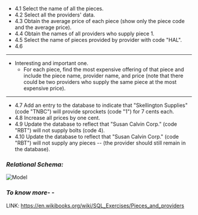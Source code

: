 - 4.1 Select the name of all the pieces. 
- 4.2  Select all the providers' data. 
- 4.3 Obtain the average price of each piece (show only the piece code and the average price).
- 4.4  Obtain the names of all providers who supply piece 1.
- 4.5 Select the name of pieces provided by provider with code "HAL".
- 4.6
-- ---------------------------------------------
- Interesting and important one.
  - For each piece, find the most expensive offering of that piece and include the piece name, provider name, and price 
(note that there could be two providers who supply the same piece at the most expensive price).
-- ---------------------------------------------
- 4.7 Add an entry to the database to indicate that "Skellington Supplies" (code "TNBC") will provide sprockets (code "1") for 7 cents each.
- 4.8 Increase all prices by one cent.
- 4.9 Update the database to reflect that "Susan Calvin Corp." (code "RBT") will not supply bolts (code 4).
- 4.10 Update the database to reflect that "Susan Calvin Corp." (code "RBT") will not supply any pieces 
    -- (the provider should still remain in the database).

### **_Relational Schema:_**
![Model](https://upload.wikimedia.org/wikipedia/commons/5/53/Sql_pieces_providers.png)

### **_To know more-_** - 
LINK: https://en.wikibooks.org/wiki/SQL_Exercises/Pieces_and_providers
